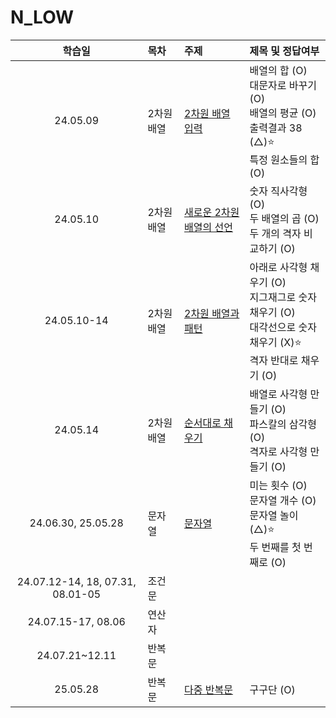 # N_LOW

|              학습일              | 목차       | 주제                                                                         | 제목 및 정답여부                                                                                                  |
| :------------------------------: | :--------- | :--------------------------------------------------------------------------- | :---------------------------------------------------------------------------------------------------------------- |
|             24.05.09             | 2차원 배열 | [2차원 배열 입력](./2차원%20배열/2차원%20배열%20입력.js)                     | 배열의 합 (O)<br>대문자로 바꾸기 (O)<br>배열의 평균 (O)<br>출력결과 38 (△)⭐️<br>특정 원소들의 합 (O)             |
|             24.05.10             | 2차원 배열 | [새로운 2차원 배열의 선언](./2차원%20배열/새로운%202차원%20배열의%20선언.js) | 숫자 직사각형 (O)<br>두 배열의 곱 (O)<br>두 개의 격자 비교하기 (O)                                                |
|           24.05.10-14            | 2차원 배열 | [2차원 배열과 패턴](./2차원%20배열/2차원%20배열과%20패턴.js)                 | 아래로 사각형 채우기 (O)<br>지그재그로 숫자 채우기 (O)<br>대각선으로 숫자 채우기 (X)⭐️<br>격자 반대로 채우기 (O) |
|             24.05.14             | 2차원 배열 | [순서대로 채우기](./2차원%20배열/순서대로%20채우기.js)                       | 배열로 사각형 만들기 (O)<br>파스칼의 삼각형 (O)<br>격자로 사각형 만들기 (O)                                       |
|        24.06.30, 25.05.28        | 문자열     | [문자열](./문자열/문자열.js)                                                 | 미는 횟수 (O)<br> 문자열 개수 (O)<br>문자열 놀이(△)⭐️<br>두 번째를 첫 번째로 (O)<br>                             |
| 24.07.12-14, 18, 07.31, 08.01-05 | 조건문     |
|        24.07.15-17, 08.06        | 연산자     |
|          24.07.21~12.11          | 반복문     |
|             25.05.28             | 반복문     | [다중 반복문](./반복문/다중%20반복문.js)                                     | 구구단 (O)                                                                                                        |
